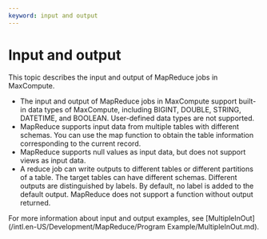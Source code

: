 ```yaml
---
keyword: input and output
---
```


# Input and output

This topic describes the input and output of MapReduce jobs in MaxCompute.

-   The input and output of MapReduce jobs in MaxCompute support built-in data types of MaxCompute, including BIGINT, DOUBLE, STRING, DATETIME, and BOOLEAN. User-defined data types are not supported.
-   MapReduce supports input data from multiple tables with different schemas. You can use the map function to obtain the table information corresponding to the current record.
-   MapReduce supports null values as input data, but does not support views as input data.
-   A reduce job can write outputs to different tables or different partitions of a table. The target tables can have different schemas. Different outputs are distinguished by labels. By default, no label is added to the default output. MapReduce does not support a function without output returned.

For more information about input and output examples, see [MultipleInOut](/intl.en-US/Development/MapReduce/Program Example/MultipleInOut.md).

